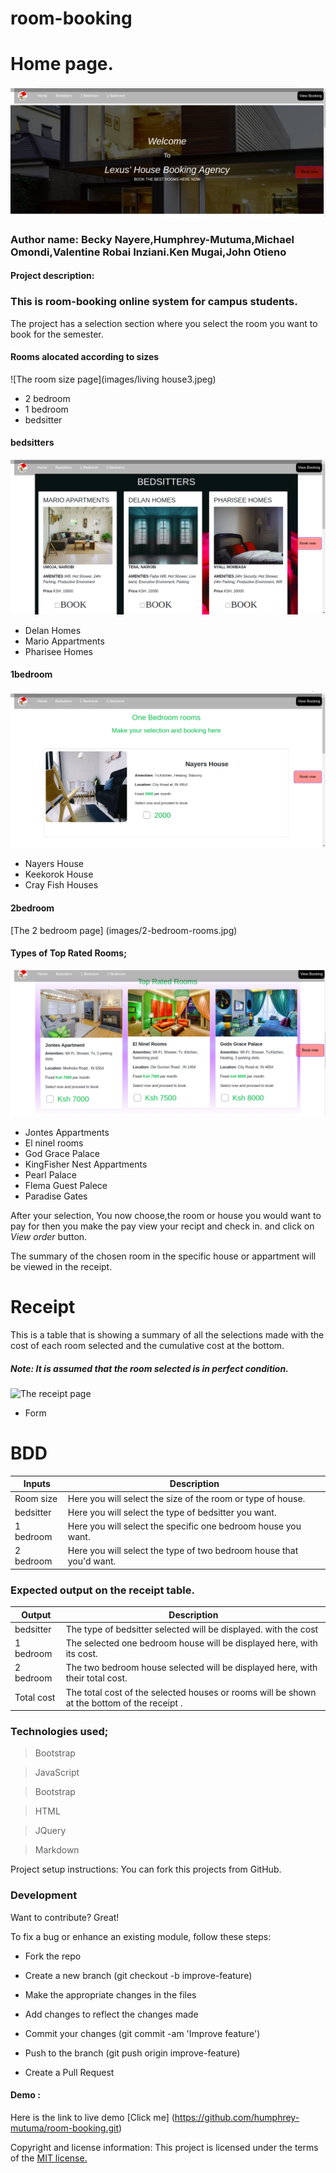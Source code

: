 # room-booking

# Home page.
![The Home page](images/readme/homepage.png)

### Author name: Becky Nayere,Humphrey-Mutuma,Michael Omondi,Valentine Robai Inziani.Ken Mugai,John Otieno

#### Project description:
### This is room-booking online system for campus students.

The project has a selection section   where you select the room you want to book for the semester.
#### Rooms alocated according to sizes
![The room size page](images/living house3.jpeg)

- 2 bedroom
- 1 bedroom
- bedsitter

#### bedsitters
![The bedsitters page](images/readme/sitters.png)
- Delan Homes
- Mario Appartments
- Pharisee Homes

#### 1bedroom
![The 1 bedroom page ](images/readme/1bedroom.png)
- Nayers House
- Keekorok House
- Cray Fish Houses

#### 2bedroom
[The 2 bedroom page] (images/2-bedroom-rooms.jpg)
#### Types of Top Rated Rooms;
![The top rated rooms](images/readme/toprated.png)

- Jontes Appartments
- El ninel rooms
- God Grace Palace
- KingFisher Nest Appartments
- Pearl Palace
- Flema Guest Palece
- Paradise Gates 

After your selection, You now choose,the room or house you would want to pay for then you make the pay view your recipt and check in. and click on *View order* button.

The summary of the chosen room in the specific house or appartment will be viewed in the receipt.

# Receipt

This is a table that is showing a summary of all the  selections made with the cost of each room selected and the cumulative cost at the bottom.


##### Note: It is assumed that the room selected is in perfect condition.
![The receipt page](images/receipt.jpg)
- Form

# BDD

| Inputs  | Description  |
|---|---|
|Room size | Here you will select the size of the room or type of house.  |
| bedsitter  | Here you will select the type of bedsitter you want.  |
| 1 bedroom  |  Here you will select the specific one bedroom house you want. |
| 2 bedroom  |  Here you will select the type of two bedroom house that you'd want. |

### Expected output on the receipt table.
| Output  | Description  |
|---|---|
| bedsitter  |  The type of bedsitter selected will be displayed. with the cost|
|1 bedroom | The selected one bedroom house will be displayed here, with its cost.|	
|2 bedroom   | The two bedroom house selected  will be displayed here, with their total cost.|
|Total cost  | The total cost of the selected houses or rooms will be shown at the bottom of the receipt .|
### Technologies used;
> Bootstrap

> JavaScript

>Bootstrap

>HTML

> JQuery

>Markdown

Project setup instructions: You can fork this projects from GitHub.
 ### Development

Want to contribute? Great!

To fix a bug or enhance an existing module, follow these steps:

- Fork the repo

- Create a new branch (git checkout -b improve-feature)

- Make the appropriate changes in the files

- Add changes to reflect the changes made

- Commit your changes (git commit -am 'Improve feature')

- Push to the branch (git push origin improve-feature)

- Create a Pull Request

#### Demo : 
Here is the link to live demo [Click me] (https://github.com/humphrey-mutuma/room-booking.git)

Copyright and license information: This project is licensed under the terms of the [MIT license.](https://github.com/humphrey-mutuma/room-booking/blob/master/LICENSE.md)